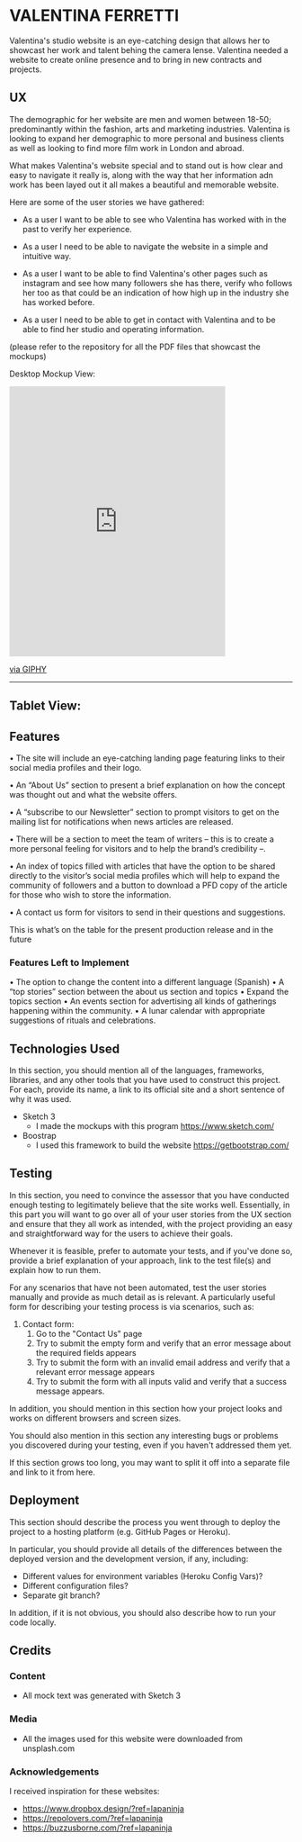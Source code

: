 # VALENTINA FERRETTI 

Valentina's studio website is an eye-catching design that allows her to showcast her work and talent behing the camera lense. Valentina needed a website to create online presence and to bring in new contracts and projects.
 
## UX
 
The demographic for her website are men and women between 18-50; predominantly within the fashion, arts and marketing industries. 
Valentina is looking to expand her demographic to more personal and business clients as well as looking to find more film work in London and abroad.

What makes Valentina's website special and to stand out is how clear and easy to navigate it really is, along with the way that her information adn work has been layed out it all makes a beautiful and memorable website. 

Here are some of the user stories we have gathered:

-	As a user I want to be able to see who Valentina has worked with in the past to verify her experience.

-	As a user I need to be able to navigate the website in a simple and intuitive way.

- As a user I want to be able to find Valentina's other pages such as instagram and see how many followers she has there, verify who follows her too as that could be an indication of how high up in the industry she has worked before.

-	As a user I need to be able to get in contact with Valentina and to be able to find her studio and operating information. 




(please refer to the repository for all the PDF files that showcast the  mockups)

Desktop Mockup View:

<iframe src="https://giphy.com/embed/l0F0cZ2ZvEVtMhpevQ" width="384" height="480" frameBorder="0" class="giphy-embed" allowFullScreen></iframe><p><a href="https://giphy.com/gifs/l0F0cZ2ZvEVtMhpevQ">via GIPHY</a></p>

* * * 
Tablet View:
-------------



## Features

•	The site will include an eye-catching landing page featuring links to their social media profiles and their logo.

•	An “About Us” section to present a brief explanation on how the concept was thought out and what the website offers. 

•	A “subscribe to our Newsletter” section to prompt visitors to get on the mailing list for notifications when news articles are released. 

•	There will be a section to meet the team of writers – this is to create a more personal feeling for visitors and to help the brand’s credibility –.

•	An index of topics filled with articles that have the option to be shared directly to the visitor’s social media profiles which will help to expand the community of followers and a button to download a PFD copy of the article for those who wish to store the information. 

•	A contact us form for visitors to send in their questions and suggestions. 

This is what’s on the table for the present production release and in the future


### Features Left to Implement

•	The option to change the content into a different language (Spanish)
•	A “top stories” section between the about us section and topics
•	Expand the topics section
•	An events section for advertising all kinds of gatherings happening within the community. 
•	A lunar calendar with appropriate suggestions of rituals and celebrations.


## Technologies Used

In this section, you should mention all of the languages, frameworks, libraries, and any other tools that you have used to construct this project. For each, provide its name, a link to its official site and a short sentence of why it was used.

- Sketch 3 
    - I made the mockups with this program https://www.sketch.com/
- Boostrap 
    - I used this framework to build the website https://getbootstrap.com/


## Testing

In this section, you need to convince the assessor that you have conducted enough testing to legitimately believe that the site works well. Essentially, in this part you will want to go over all of your user stories from the UX section and ensure that they all work as intended, with the project providing an easy and straightforward way for the users to achieve their goals.

Whenever it is feasible, prefer to automate your tests, and if you've done so, provide a brief explanation of your approach, link to the test file(s) and explain how to run them.

For any scenarios that have not been automated, test the user stories manually and provide as much detail as is relevant. A particularly useful form for describing your testing process is via scenarios, such as:

1. Contact form:
    1. Go to the "Contact Us" page
    2. Try to submit the empty form and verify that an error message about the required fields appears
    3. Try to submit the form with an invalid email address and verify that a relevant error message appears
    4. Try to submit the form with all inputs valid and verify that a success message appears.

In addition, you should mention in this section how your project looks and works on different browsers and screen sizes.

You should also mention in this section any interesting bugs or problems you discovered during your testing, even if you haven't addressed them yet.

If this section grows too long, you may want to split it off into a separate file and link to it from here.

## Deployment

This section should describe the process you went through to deploy the project to a hosting platform (e.g. GitHub Pages or Heroku).

In particular, you should provide all details of the differences between the deployed version and the development version, if any, including:
- Different values for environment variables (Heroku Config Vars)?
- Different configuration files?
- Separate git branch?

In addition, if it is not obvious, you should also describe how to run your code locally.


## Credits

### Content
- All mock text was generated with Sketch 3

### Media
- All the images used for this website were downloaded from unsplash.com

### Acknowledgements

I received inspiration for these websites:
- https://www.dropbox.design/?ref=lapaninja 
- https://repolovers.com/?ref=lapaninja
- https://buzzusborne.com/?ref=lapaninja